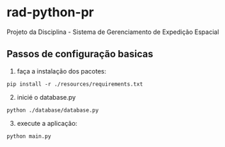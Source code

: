 # rad-python-pr

Projeto da Disciplina - Sistema de Gerenciamento de Expedição Espacial

## Passos de configuração basicas

1. faça a instalação dos pacotes:

```
pip install -r ./resources/requirements.txt
```

2. inicié o database.py

```
python ./database/database.py
```

3. execute a aplicação:

```
python main.py
```
